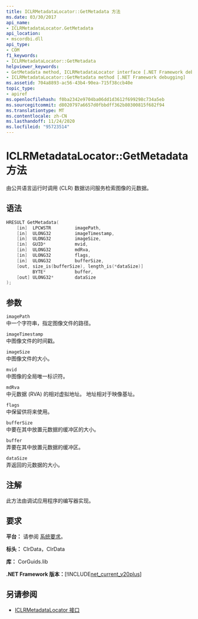 ```yaml
---
title: ICLRMetadataLocator::GetMetadata 方法
ms.date: 03/30/2017
api_name:
- ICLRMetadataLocator.GetMetadata
api_location:
- mscordbi.dll
api_type:
- COM
f1_keywords:
- ICLRMetadataLocator::GetMetadata
helpviewer_keywords:
- GetMetadata method, ICLRMetadataLocator interface [.NET Framework debugging]
- ICLRMetadataLocator::GetMetadata method [.NET Framework debugging]
ms.assetid: 704a8893-ac56-43b4-90ea-715f38ccb40e
topic_type:
- apiref
ms.openlocfilehash: f0ba2342e9704ba06dd1d3612f699298c734a5eb
ms.sourcegitcommit: d8020797a6657d0fbbdff362b80300815f682f94
ms.translationtype: MT
ms.contentlocale: zh-CN
ms.lasthandoff: 11/24/2020
ms.locfileid: "95723514"
---
```

# <a name="iclrmetadatalocatorgetmetadata-method"></a>ICLRMetadataLocator::GetMetadata 方法

由公共语言运行时调用 (CLR) 数据访问服务检索图像的元数据。  
  
## <a name="syntax"></a>语法  
  
```cpp  
HRESULT GetMetadata(  
    [in]  LPCWSTR         imagePath,  
    [in]  ULONG32         imageTimestamp,  
    [in]  ULONG32         imageSize,  
    [in]  GUID*           mvid,  
    [in]  ULONG32         mdRva,  
    [in]  ULONG32         flags,  
    [in]  ULONG32         bufferSize,  
    [out, size_is(bufferSize), length_is(*dataSize)]  
          BYTE*           buffer,  
    [out] ULONG32*        dataSize  
);  
```  
  
## <a name="parameters"></a>参数  

 `imagePath`  
 中一个字符串，指定图像文件的路径。  
  
 `imageTimestamp`  
 中图像文件的时间戳。  
  
 `imageSize`  
 中图像文件的大小。  
  
 `mvid`  
 中图像的全局唯一标识符。  
  
 `mdRva`  
 中元数据 (RVA) 的相对虚拟地址。 地址相对于映像基址。  
  
 `flags`  
 中保留供将来使用。  
  
 `bufferSize`  
 中要在其中放置元数据的缓冲区的大小。  
  
 `buffer`  
 弄要在其中放置元数据的缓冲区。  
  
 `dataSize`  
 弄返回的元数据的大小。  
  
## <a name="remarks"></a>注解  

 此方法由调试应用程序的编写器实现。  
  
## <a name="requirements"></a>要求  

 **平台：** 请参阅 [系统要求](../../get-started/system-requirements.md)。  
  
 **标头：** ClrData，ClrData  
  
 **库：** CorGuids.lib  
  
 **.NET Framework 版本：**[!INCLUDE[net_current_v20plus](../../../../includes/net-current-v20plus-md.md)]  
  
## <a name="see-also"></a>另请参阅

- [ICLRMetadataLocator 接口](iclrmetadatalocator-interface.md)
